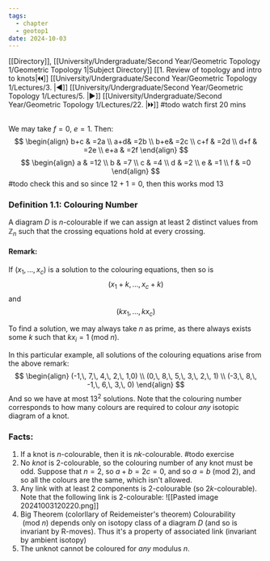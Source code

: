 ```yaml
---
tags:
  - chapter
  - geotop1
date: 2024-10-03
---
```

[[Directory]], [[University/Undergraduate/Second Year/Geometric Topology 1/Geometric Topology 1|Subject Directory]]
[[1. Review of topology and intro to knots|🞀🞀]] [[University/Undergraduate/Second Year/Geometric Topology 1/Lectures/3. |◀]] [[University/Undergraduate/Second Year/Geometric Topology 1/Lectures/5. |▶]] [[University/Undergraduate/Second Year/Geometric Topology 1/Lectures/22. |🞂🞂]]
#todo watch first 20 mins 
## 
### 
We may take ${} f=0 {}$, ${} e=1 {}$. Then:
$$
\begin{align}
b+c & =2a \\
  a+d& =2b \\
  b+e& =2c \\
 c+f & =2d \\
 d+f & =2e \\
 e+a & =2f
\end{align}
$$
$$
\begin{align}
a & =12 \\
 b & =7 \\
 c & =4 \\
 d & =2 \\
  e & =1 \\
 f & =0
\end{align}
$$
#todo check this
and so since ${} 12+1=0 {}$, then this works ${} \mathrm{mod}\  13  {}$ 
### Definition 1.1: Colouring Number
A diagram ${} D {}$ is ${} n {}$-colourable if we can assign at least 2 distinct values from ${} \mathbb{Z}_{n}$ such that the crossing equations hold at every crossing.
#### Remark:
If ${} (x_{1},\,\dots,\,x_{c}) {}$ is a solution to the colouring equations, then so is
$$
(x_{1}+k,\,\dots,\,x_{c}+k)
$$
and
$$
(kx_{1},\,\dots,\,kx_{c})
$$

To find a solution, we may always take $n$ as prime, as there always exists some $k$ such that ${} kx_{i}=1\:(\mathrm{mod}\  n)  {}$. 

In this particular example, all solutions of the colouring equations arise from the above remark:
$$
\begin{align}
(-1,\, 7,\, 4,\, 2,\, 1,0) \\
 (0,\, 8,\, 5,\, 3,\, 2,\, 1) \\
 (-3,\, 8,\, -1,\, 6,\, 3,\, 0)
\end{align}
$$
And so we have at most ${} 13^{2} {}$ solutions.
Note that the colouring number corresponds to how many colours are required to colour *any* isotopic diagram of a knot.
### Facts:
1) If a knot is ${} n$-colourable, then it is ${} nk {}$-colourable. #todo exercise
2) No *knot* is $2$-colourable, so the colouring number of any knot must be odd. 
Suppose that ${} n=2 {}$, so ${} a+b=2c=0 {}$, and so ${} a=b\:(\mathrm{mod}\  2)  {}$, and so all the colours are the same, which isn't allowed. 
3) Any link with at least 2 components is ${} 2$-colourable (so $2k {}$-colourable). Note that the following link is $2$-colourable:
![[Pasted image 20241003120220.png]]
4) Big Theorem (colorllary of Reidemeister's theorem)
Colourability ${} \:(\mathrm{mod}\  n)  {}$ depends only on isotopy class of a diagram ${} D {}$ (and so is invariant by R-moves). Thus it's a property of associated link (invariant by ambient isotopy)
5) The unknot cannot be coloured for *any* modulus ${} n$. 